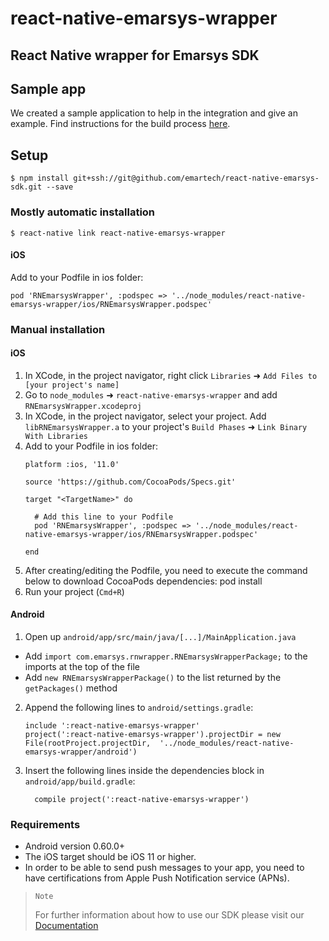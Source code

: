 
# react-native-emarsys-wrapper

## React Native wrapper for Emarsys SDK

## Sample app
We created a sample application to help in the integration and give an example. Find instructions for the build process <a href="https://github.com/emartech/react-native-emarsys-sdk/tree/master/sample" title="Sample app">here</a>.

## Setup

`$ npm install git+ssh://git@github.com/emartech/react-native-emarsys-sdk.git --save`

### Mostly automatic installation

`$ react-native link react-native-emarsys-wrapper`

#### iOS

Add to your Podfile in ios folder:
```
pod 'RNEmarsysWrapper', :podspec => '../node_modules/react-native-emarsys-wrapper/ios/RNEmarsysWrapper.podspec'
```


### Manual installation

#### iOS

1. In XCode, in the project navigator, right click `Libraries` ➜ `Add Files to [your project's name]`
2. Go to `node_modules` ➜ `react-native-emarsys-wrapper` and add `RNEmarsysWrapper.xcodeproj`
3. In XCode, in the project navigator, select your project. Add `libRNEmarsysWrapper.a` to your project's `Build Phases` ➜ `Link Binary With Libraries`
4. Add to your Podfile in ios folder:
  	```
	platform :ios, '11.0'

	source 'https://github.com/CocoaPods/Specs.git'

	target "<TargetName>" do
	
	  # Add this line to your Podfile
	  pod 'RNEmarsysWrapper', :podspec => '../node_modules/react-native-emarsys-wrapper/ios/RNEmarsysWrapper.podspec'
	  
	end
  	```	
5. After creating/editing the Podfile, you need to execute the command below to download CocoaPods dependencies: pod install
6. Run your project (`Cmd+R`)

#### Android

1. Open up `android/app/src/main/java/[...]/MainApplication.java`
  - Add `import com.emarsys.rnwrapper.RNEmarsysWrapperPackage;` to the imports at the top of the file
  - Add `new RNEmarsysWrapperPackage()` to the list returned by the `getPackages()` method
2. Append the following lines to `android/settings.gradle`:
  	```
  	include ':react-native-emarsys-wrapper'
  	project(':react-native-emarsys-wrapper').projectDir = new File(rootProject.projectDir, 	'../node_modules/react-native-emarsys-wrapper/android')
  	```
3. Insert the following lines inside the dependencies block in `android/app/build.gradle`:
  	```
      compile project(':react-native-emarsys-wrapper')
  	```

### Requirements

- Android version 0.60.0+
- The iOS target should be iOS 11 or higher.
- In order to be able to send push messages to your app, you need to have certifications from Apple Push Notification service (APNs).


> `Note`
>
> For further information about how to use our SDK please visit our [Documentation](https://github.com/emartech/react-native-emarsys-sdk/wiki "Wiki")
